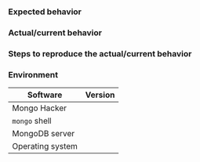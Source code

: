 <!--
  Please provide as much detail as possible to help us efficiently investigate and
  address reported issues.
-->
 
### Expected behavior
<!-- If you're describing a bug, tell us what should happen -->
<!-- If you're suggesting a change/improvement, tell us how it should work -->


### Actual/current behavior
<!-- If you're describing a bug, tell us what happens instead of the expected behavior -->
<!-- If you're suggesting a change/improvement, explain the difference from current behavior -->


### Steps to reproduce the actual/current behavior
<!-- If you're describing a bug, tell us what steps to take to reproduce your bug -->
<!-- If you're suggesting a change/improvement, explain how to reproduce the current behavior -->

### Environment
<!--- Include relevant details for the environment you experienced the bug in -->

| Software         | Version
| ---------------- | -------
| Mongo Hacker     | 
| `mongo` shell    | 
| MongoDB server   | 
| Operating system |
